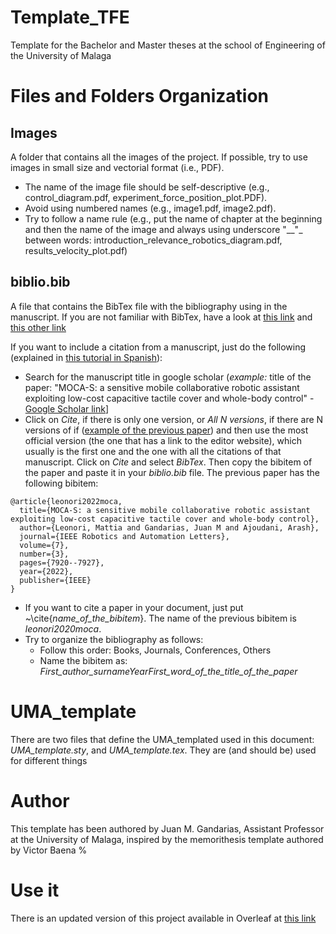 # Template_TFE
Template for the Bachelor and Master theses at the school of Engineering of the University of Malaga

# Files and Folders Organization

## Images
A folder that contains all the images of the project. If possible, try to use images in small size and vectorial format (i.e., PDF).

- The name of the image file should be self-descriptive (e.g., control_diagram.pdf, experiment_force_position_plot.PDF).
- Avoid using numbered names (e.g., image1.pdf, image2.pdf).
- Try to follow a name rule (e.g., put the name of chapter at the beginning and then the name of the image and always using underscore "__"_ between words: introduction_relevance_robotics_diagram.pdf, results_velocity_plot.pdf)

## biblio.bib
A file that contains the BibTex file with the bibliography using in the manuscript. If you are not familiar with BibTex, have a look at [this link](https://www.overleaf.com/learn/latex/Questions/How_to_include_a_bibliography_using_bibtex) and [this other link](https://www.overleaf.com/learn/latex/Bibliography_management_with_bibtex)

If you want to include a citation from a manuscript, just do the following (explained in [this tutorial in Spanish](https://github.com/jmgandarias/tutorial_latex)):
- Search for the manuscript title in google scholar (*example:* title of the paper: "MOCA-S: a sensitive mobile collaborative robotic assistant exploiting low-cost capacitive tactile cover and whole-body control" - [Google Scholar link](https://scholar.google.com/scholar?hl=en&as_sdt=0%2C5&q=MOCA-S%3A+a+sensitive+mobile+collaborative+robotic+assistant+exploiting+low-cost+capacitive+tactile+cover+and+whole-body+control&btnG=)]
- Click on *Cite*, if there is only one version, or *All N versions*, if there are N versions of if ([example of the previous paper](https://scholar.google.com/scholar?cluster=17878571624567848652&hl=en&as_sdt=0,5)) and then use the most official version (the one that has a link to the editor website), which usually is the first one and the one with all the citations of that manuscript. Click on *Cite* and select *BibTex*. Then copy the bibitem of the paper and paste it in your *biblio.bib* file.
The previous paper has the following bibitem:
```
@article{leonori2022moca,
  title={MOCA-S: a sensitive mobile collaborative robotic assistant exploiting low-cost capacitive tactile cover and whole-body control},
  author={Leonori, Mattia and Gandarias, Juan M and Ajoudani, Arash},
  journal={IEEE Robotics and Automation Letters},
  volume={7},
  number={3},
  pages={7920--7927},
  year={2022},
  publisher={IEEE}
}
```
- If you want to cite a paper in your document, just put ~\cite{*name_of_the_bibitem*}. The name of the previous bibitem is *leonori2020moca*.
- Try to organize the bibliography as follows:
    - Follow this order: Books, Journals, Conferences, Others
    - Name the bibitem as: *First_author_surnameYearFirst_word_of_the_title_of_the_paper*

# UMA_template
There are two files that define the UMA_templated used in this document: *UMA_template.sty*, and *UMA_template.tex*. They are (and should be) used for different things

## 

# Author
This template has been authored by Juan M. Gandarias, Assistant Professor at the University of Malaga, inspired by the memorithesis template authored by Victor Baena
%

# Use it
There is an updated version of this project available in Overleaf at [this link](https://www.overleaf.com/read/hzprjsxdxczd#9b4fce)